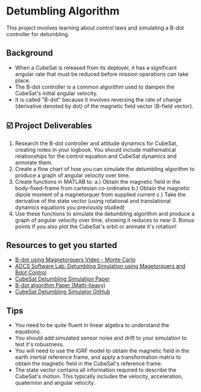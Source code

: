 # Detumbling Algorithm
This project involves learning about control laws and simulating a B-dot controller for detumbling.

## Background
- When a CubeSat is released from its deployer, it has a significant angular rate that must be reduced before mission operations can take place. 
- The B-dot controller is a common algorithm used to dampen the CubeSat's initial angular velocity.
- It is called "B-dot" because it involves reversing the rate of change (derivative denoted by dot) of the magnetic field vector (B-field vector).

## ☑️ Project Deliverables
1. Research the B-dot controller and attitude dynamics for CubeSat, creating notes in your logbook. You should include mathematical relationships for the control equation and CubeSat dynamics and annotate them.
3. Create a flow chart of how you can simulate the detumbling algorithm to produce a graph of angular velocity over time.
4. Create functions in MATLAB to:
a.) Obtain the magnetic field in the body-fixed-frame from cartesian co-ordinates
b.) Obtain the magnetic dipole moment of a magnetorquer from supplied current
c.) Take the derivative of the state vector (using rotational and translational dynamics equations you previously studied)
5. Use these functions to simulate the detumbling algorithm and produce a graph of angular velocity over time, showing it reduces to near 0. Bonus points if you also plot the CubeSat's orbit or animate it's rotation!
   
## Resources to get you started
- [B-dot using Magnetorquers Video - Monte Carlo](https://www.youtube.com/watch?v=uNZeDMmDdbo&list=PL_D7_GvGz-v3mDQ9iR-cfjXsQf4DeR1_H&index=8&t=398s&ab_channel=MonteCarlos)
- [ADCS Software Lab: Detumbling Simulation using Magetorquers and Bdot Control](https://pressbooks-dev.oer.hawaii.edu/epet302/chapter/software-lab-detumbling-simulation-using-magetorquers-and-bdot-control/)
- [CubeSat Detumbling Simulation Paper](https://www.researchgate.net/publication/369627277_CubeSat_Detumbling_Simulation)
- [B-dot algorithm Paper (Math-heavy)](https://ieeexplore.ieee.org/stamp/stamp.jsp?tp=&arnumber=7171005)
- [CubeSat Detumbling Simulator GitHub](https://github.com/echristhuraj/CubeSatDetumblingSimulator)

## Tips
- You need to be quite fluent in linear algebra to understand the equations.
- You should add simulated sensor noise and drift to your simulation to test it's robustness.
- You will need to use the IGRF model to obtain the magnetic field in the earth inertial reference frame, and apply a transformation matrix to obtain the magnetic field in the CubeSat's reference frame.
- The state vector contains all information required to describe the CubeSat's motion. This typically includes the velocity, acceleration, quaternion and angular velocity. 
